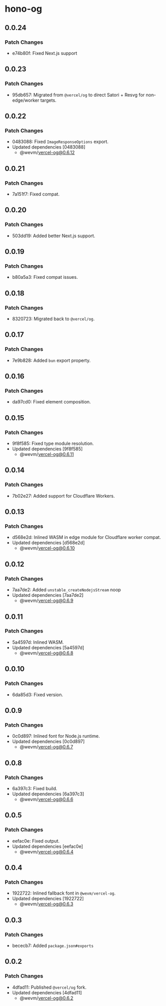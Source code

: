 # hono-og

## 0.0.24

### Patch Changes

- e74b80f: Fixed Next.js support

## 0.0.23

### Patch Changes

- 95db657: Migrated from `@vercel/og` to direct Satori + Resvg for non-edge/worker targets.

## 0.0.22

### Patch Changes

- 0483088: Fixed `ImageResponseOptions` export.
- Updated dependencies [0483088]
  - @wevm/vercel-og@0.6.12

## 0.0.21

### Patch Changes

- 7a151f7: Fixed compat.

## 0.0.20

### Patch Changes

- 503dd19: Added better Next.js support.

## 0.0.19

### Patch Changes

- b80a5a3: Fixed compat issues.

## 0.0.18

### Patch Changes

- 8320723: Migrated back to `@vercel/og`.

## 0.0.17

### Patch Changes

- 7e9b828: Added `bun` export property.

## 0.0.16

### Patch Changes

- da97cd0: Fixed element composition.

## 0.0.15

### Patch Changes

- 9f8f585: Fixed type module resolution.
- Updated dependencies [9f8f585]
  - @wevm/vercel-og@0.6.11

## 0.0.14

### Patch Changes

- 7b02e27: Added support for Cloudflare Workers.

## 0.0.13

### Patch Changes

- d568e2d: Inlined WASM in edge module for Cloudflare worker compat.
- Updated dependencies [d568e2d]
  - @wevm/vercel-og@0.6.10

## 0.0.12

### Patch Changes

- 7aa7de2: Added `unstable_createNodejsStream` noop
- Updated dependencies [7aa7de2]
  - @wevm/vercel-og@0.6.9

## 0.0.11

### Patch Changes

- 5a4597d: Inlined WASM.
- Updated dependencies [5a4597d]
  - @wevm/vercel-og@0.6.8

## 0.0.10

### Patch Changes

- 6da85d3: Fixed version.

## 0.0.9

### Patch Changes

- 0c0d897: Inlined font for Node.js runtime.
- Updated dependencies [0c0d897]
  - @wevm/vercel-og@0.6.7

## 0.0.8

### Patch Changes

- 6a397c3: Fixed build.
- Updated dependencies [6a397c3]
  - @wevm/vercel-og@0.6.6

## 0.0.5

### Patch Changes

- eefac0e: Fixed output.
- Updated dependencies [eefac0e]
  - @wevm/vercel-og@0.6.4

## 0.0.4

### Patch Changes

- 1922722: Inlined fallback font in `@wevm/vercel-og`.
- Updated dependencies [1922722]
  - @wevm/vercel-og@0.6.3

## 0.0.3

### Patch Changes

- bececb7: Added `package.json#exports`

## 0.0.2

### Patch Changes

- 4dfad11: Published `@vercel/og` fork.
- Updated dependencies [4dfad11]
  - @wevm/vercel-og@0.6.2

